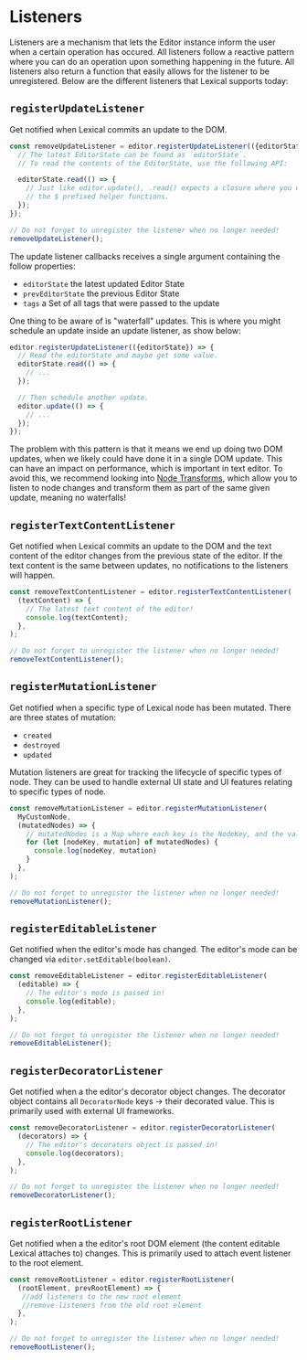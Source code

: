 

# Listeners

Listeners are a mechanism that lets the Editor instance inform the user when a certain operation has occured. All listeners follow a reactive pattern where you can do an operation upon something happening in the future. All listeners also return a function that easily allows for the
listener to be unregistered. Below are the different listeners that Lexical supports today:

## `registerUpdateListener`

Get notified when Lexical commits an update to the DOM.

```js
const removeUpdateListener = editor.registerUpdateListener(({editorState}) => {
  // The latest EditorState can be found as `editorState`.
  // To read the contents of the EditorState, use the following API:

  editorState.read(() => {
    // Just like editor.update(), .read() expects a closure where you can use
    // the $ prefixed helper functions.
  });
});

// Do not forget to unregister the listener when no longer needed!
removeUpdateListener();
```

The update listener callbacks receives a single argument containing the follow properties:

- `editorState` the latest updated Editor State
- `prevEditorState` the previous Editor State
- `tags` a Set of all tags that were passed to the update

One thing to be aware of is "waterfall" updates. This is where you might schedule an update inside an update
listener, as show below:

```js
editor.registerUpdateListener(({editorState}) => {
  // Read the editorState and maybe get some value.
  editorState.read(() => {
    // ...
  });

  // Then schedule another update.
  editor.update(() => {
    // ...
  });
});
```

The problem with this pattern is that it means we end up doing two DOM updates, when we likely could have
done it in a single DOM update. This can have an impact on performance, which is important in text editor.
To avoid this, we recommend looking into [Node Transforms](https://lexical.dev/docs/concepts/transforms), which allow you to listen to node changes and
transform them as part of the same given update, meaning no waterfalls!

## `registerTextContentListener`

Get notified when Lexical commits an update to the DOM and the text content of the editor changes from
the previous state of the editor. If the text content is the same between updates, no notifications to
the listeners will happen.

```js
const removeTextContentListener = editor.registerTextContentListener(
  (textContent) => {
    // The latest text content of the editor!
    console.log(textContent);
  },
);

// Do not forget to unregister the listener when no longer needed!
removeTextContentListener();
```

## `registerMutationListener`

Get notified when a specific type of Lexical node has been mutated. There are three states of mutation:

- `created`
- `destroyed`
- `updated`

Mutation listeners are great for tracking the lifecycle of specific types of node. They can be used to
handle external UI state and UI features relating to specific types of node.

```js
const removeMutationListener = editor.registerMutationListener(
  MyCustomNode,
  (mutatedNodes) => {
    // mutatedNodes is a Map where each key is the NodeKey, and the value is the state of mutation.
    for (let [nodeKey, mutation] of mutatedNodes) {
      console.log(nodeKey, mutation)
    }
  },
);

// Do not forget to unregister the listener when no longer needed!
removeMutationListener();
```

## `registerEditableListener`

Get notified when the editor's mode has changed. The editor's mode can be changed
via `editor.setEditable(boolean)`.

```js
const removeEditableListener = editor.registerEditableListener(
  (editable) => {
    // The editor's mode is passed in!
    console.log(editable);
  },
);

// Do not forget to unregister the listener when no longer needed!
removeEditableListener();
```

## `registerDecoratorListener`

Get notified when a the editor's decorator object changes. The decorator object contains
all `DecoratorNode` keys -> their decorated value. This is primarily used with external
UI frameworks.

```js
const removeDecoratorListener = editor.registerDecoratorListener(
  (decorators) => {
    // The editor's decorators object is passed in!
    console.log(decorators);
  },
);

// Do not forget to unregister the listener when no longer needed!
removeDecoratorListener();
```

## `registerRootListener`

Get notified when a the editor's root DOM element (the content editable Lexical attaches to) changes. This is primarily used to
attach event listener to the root element.

```js
const removeRootListener = editor.registerRootListener(
  (rootElement, prevRootElement) => {
   //add listeners to the new root element
   //remove listeners from the old root element
  },
);

// Do not forget to unregister the listener when no longer needed!
removeRootListener();
```
